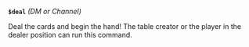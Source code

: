 **`$deal`** _(DM or Channel)_

Deal the cards and begin the hand! The table creator or the player in the dealer position can run this command.